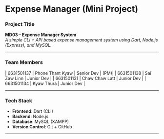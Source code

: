 # Expense Manager (Mini Project)

###  Project Title
**MD03 – Expense Manager System**  
_A simple CLI + API based expense management system using Dart, Node.js (Express), and MySQL._

---

###  Team Members

| 6631501137  | Phone Thant Kyaw | Senior Dev | (PM)|
| 6631501138  | Sai Zaw Linn     | Junior Dev |
| 6631501131  | Chaw Chaw Latt   | Junior Dev |
| 6631501134  | Kyaw Thura       | Junior Dev |

---
### Tech Stack
- **Frontend**: Dart (CLI)  
- **Backend**: Node.js   
- **Database**: MySQL (XAMPP)  
- **Version Control**: Git + GitHub  

---